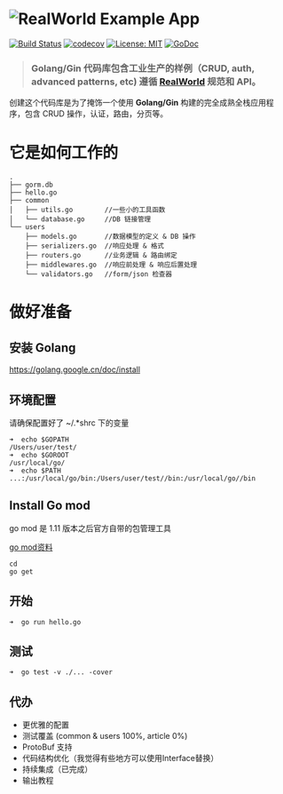 # ![RealWorld Example App](logo.png)


[![Build Status](https://travis-ci.org/wangzitian0/golang-gin-starter-kit.svg?branch=master)](https://travis-ci.org/wangzitian0/golang-gin-starter-kit)
[![codecov](https://codecov.io/gh/wangzitian0/golang-gin-starter-kit/branch/master/graph/badge.svg)](https://codecov.io/gh/wangzitian0/golang-gin-starter-kit)
[![License: MIT](https://img.shields.io/badge/License-MIT-yellow.svg)](https://github.com/wangzitian0/golang-gin-starter-kit/blob/master/LICENSE)
[![GoDoc](https://godoc.org/github.com/wangzitian0/golang-gin-starter-kit?status.svg)](https://godoc.org/github.com/wangzitian0/golang-gin-starter-kit)

> ### Golang/Gin 代码库包含工业生产的样例（CRUD, auth, advanced patterns, etc) 遵循 [RealWorld](https://github.com/make4yourself/realworld) 规范和 API。


创建这个代码库是为了掩饰一个使用 **Golang/Gin** 构建的完全成熟全栈应用程序，包含 CRUD 操作，认证，路由，分页等。


# 它是如何工作的
```
.
├── gorm.db
├── hello.go
├── common
│   ├── utils.go        //一些小的工具函数
│   └── database.go     //DB 链接管理
└── users
    ├── models.go       //数据模型的定义 & DB 操作
    ├── serializers.go  //响应处理 & 格式
    ├── routers.go      //业务逻辑 & 路由绑定
    ├── middlewares.go  //响应前处理 & 响应后置处理
    └── validators.go   //form/json 检查器
```

# 做好准备

## 安装 Golang
https://golang.google.cn/doc/install
## 环境配置
请确保配置好了 ~/.*shrc 下的变量
```
➜  echo $GOPATH
/Users/user/test/
➜  echo $GOROOT
/usr/local/go/
➜  echo $PATH
...:/usr/local/go/bin:/Users/user/test//bin:/usr/local/go//bin
```
## Install Go mod
go mod 是 1.11 版本之后官方自带的包管理工具

[go mod资料](https://www.jianshu.com/p/bbed916d16ea)
```
cd
go get 
```

## 开始
```
➜  go run hello.go
```

## 测试
```
➜  go test -v ./... -cover
```

## 代办
- 更优雅的配置
- 测试覆盖 (common & users 100%, article 0%)
- ProtoBuf 支持
- 代码结构优化（我觉得有些地方可以使用Interface替换）
- 持续集成（已完成）
- 输出教程
